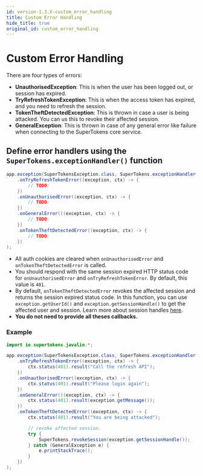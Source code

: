 ```yaml
---
id: version-1.3.X-custom_error_handling
title: Custom Error Handling
hide_title: true
original_id: custom_error_handling
---
```


# Custom Error Handling

There are four types of errors:
- **UnauthorisedException**: This is when the user has been logged out, or session has expired.
- **TryRefreshTokenException**: This is when the access token has expired, and you need to refresh the session.
- **TokenTheftDetectedException**: This is thrown in case a user is being attacked. You can us this to revoke their affected session.
- **GeneralException**: This is thrown in case of any general error like failure when connecting to the SuperTokens core service.

## Define error handlers using the `SuperTokens.exceptionHandler()` function
```java
app.exception(SuperTokensException.class, SuperTokens.exceptionHandler()
    .onTryRefreshTokenError((exception, ctx) -> {
        // TODO:
    })
    .onUnauthorisedError((exception, ctx) -> {
        // TODO:
    })
    .onGeneralError(((exception, ctx) -> {
        // TODO:
    })
    .onTokenTheftDetectedError((exception, ctx) -> {
        // TODO:                    
    })
);
```
- All auth cookies are cleared when `onUnauthorisedError` and `onTokenTheftDetectedError` is called.
- You should respond with the same session expired HTTP status code for `onUnauthorisedError` and `onTryRefreshTokenError`. By default, this value is `401`.
- By default, `onTokenTheftDetectedError` revokes the affected session and returns the session expired status code. In this function, you can use `exception.getUserId()` and 
`exception.getSessionHandle()` to get the affected user and session. Learn more about session handles [here](./session-handle).
- **You do not need to provide all theses callbacks.**

<div class="divider"></div> 

### Example
```java
import io.supertokens.javalin.*;

app.exception(SuperTokensException.class, SuperTokens.exceptionHandler()
    .onTryRefreshTokenError((exception, ctx) -> {
        ctx.status(401).result("Call the refresh API");
    })
    .onUnauthorisedError((exception, ctx) -> {
        ctx.status(401).result("Please login again");
    })
    .onGeneralError(((exception, ctx) -> {
        ctx.status(401).result(exception.getMessage());
    })
    .onTokenTheftDetectedError((exception, ctx) -> {
        ctx.status(401).result("You are being attacked");  

        // revoke affected session.   
        try {
            SuperTokens.revokeSession(exception.getSessionHandle());  
        } catch (GeneralException e) {
            e.printStackTrace();
        }
    })
);
```